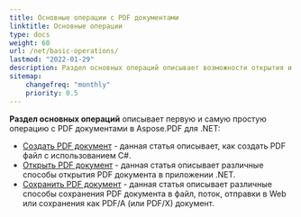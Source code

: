 ```yaml
---
title: Основные операции с PDF документами
linktitle: Основные операции
type: docs
weight: 60
url: /net/basic-operations/
lastmod: "2022-01-29"
description: Раздел основных операций описывает возможности открытия и сохранения PDF документов с помощью Aspose.PDF для .NET.
sitemap:
    changefreq: "monthly"
    priority: 0.5
---
```


**Раздел основных операций** описывает первую и самую простую операцию с PDF документами в Aspose.PDF для .NET:

- [Создать PDF документ](/pdf/net/create-document/) - данная статья описывает, как создать PDF файл с использованием C#.
- [Открыть PDF документ](/pdf/net/open-pdf-document/) - данная статья описывает различные способы открытия PDF документа в приложении .NET.
- [Сохранить PDF документ](/pdf/net/save-pdf-document/) - данная статья описывает различные способы сохранения PDF документа в файл, поток, отправки в Web или сохранения как PDF/A (или PDF/X) документ.

